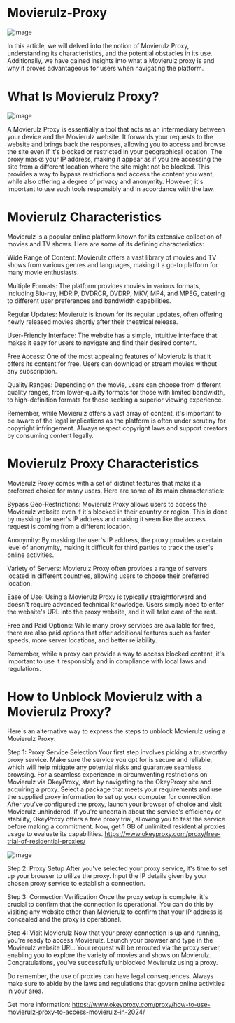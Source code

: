 # Movierulz-Proxy

![image](https://github.com/OkeyProxyCom/Movierulz-Proxy/assets/150340973/b77724b5-503a-432c-af30-4f5d34533514)

In this article, we will delved into the notion of Movierulz Proxy, understanding its characteristics, and the potential obstacles in its use. Additionally, we have gained insights into what a Movierulz proxy is and why it proves advantageous for users when navigating the platform.

# What Is Movierulz Proxy?

![image](https://github.com/OkeyProxyCom/Movierulz-Proxy/assets/150340973/a4c20bac-c942-46b0-a8ad-d30a84d93178)

A Movierulz Proxy is essentially a tool that acts as an intermediary between your device and the Movierulz website. It forwards your requests to the website and brings back the responses, allowing you to access and browse the site even if it's blocked or restricted in your geographical location. The proxy masks your IP address, making it appear as if you are accessing the site from a different location where the site might not be blocked. This provides a way to bypass restrictions and access the content you want, while also offering a degree of privacy and anonymity. However, it's important to use such tools responsibly and in accordance with the law.

# Movierulz Characteristics

Movierulz is a popular online platform known for its extensive collection of movies and TV shows. Here are some of its defining characteristics:

Wide Range of Content: Movierulz offers a vast library of movies and TV shows from various genres and languages, making it a go-to platform for many movie enthusiasts.

Multiple Formats: The platform provides movies in various formats, including Blu-ray, HDRIP, DVDRCR, DVDRP, MKV, MP4, and MPEG, catering to different user preferences and bandwidth capabilities.

Regular Updates: Movierulz is known for its regular updates, often offering newly released movies shortly after their theatrical release.

User-Friendly Interface: The website has a simple, intuitive interface that makes it easy for users to navigate and find their desired content.

Free Access: One of the most appealing features of Movierulz is that it offers its content for free. Users can download or stream movies without any subscription.

Quality Ranges: Depending on the movie, users can choose from different quality ranges, from lower-quality formats for those with limited bandwidth, to high-definition formats for those seeking a superior viewing experience.

Remember, while Movierulz offers a vast array of content, it's important to be aware of the legal implications as the platform is often under scrutiny for copyright infringement. Always respect copyright laws and support creators by consuming content legally.

# Movierulz Proxy Characteristics

Movierulz Proxy comes with a set of distinct features that make it a preferred choice for many users. Here are some of its main characteristics:

Bypass Geo-Restrictions: Movierulz Proxy allows users to access the Movierulz website even if it's blocked in their country or region. This is done by masking the user's IP address and making it seem like the access request is coming from a different location.

Anonymity: By masking the user's IP address, the proxy provides a certain level of anonymity, making it difficult for third parties to track the user's online activities.

Variety of Servers: Movierulz Proxy often provides a range of servers located in different countries, allowing users to choose their preferred location.

Ease of Use: Using a Movierulz Proxy is typically straightforward and doesn't require advanced technical knowledge. Users simply need to enter the website's URL into the proxy website, and it will take care of the rest.

Free and Paid Options: While many proxy services are available for free, there are also paid options that offer additional features such as faster speeds, more server locations, and better reliability.

Remember, while a proxy can provide a way to access blocked content, it's important to use it responsibly and in compliance with local laws and regulations.

# How to Unblock Movierulz with a Movierulz Proxy?

Here's an alternative way to express the steps to unblock Movierulz using a Movierulz Proxy:

Step 1: Proxy Service Selection
Your first step involves picking a trustworthy proxy service. Make sure the service you opt for is secure and reliable, which will help mitigate any potential risks and guarantee seamless browsing. For a seamless experience in circumventing restrictions on Movierulz via OkeyProxy, start by navigating to the OkeyProxy site and acquiring a proxy. Select a package that meets your requirements and use the supplied proxy information to set up your computer for connection. After you've configured the proxy, launch your browser of choice and visit Movierulz unhindered. If you're uncertain about the service's efficiency or stability, OkeyProxy offers a free proxy trial, allowing you to test the service before making a commitment. 
Now, get 1 GB of unlimited residential proxies usage to evaluate its capabilities.
https://www.okeyproxy.com/proxy/free-trial-of-residential-proxies/

![image](https://github.com/OkeyProxyCom/Movierulz-Proxy/assets/150340973/9df3b068-6978-4831-b1f4-4c3be8e9815d)

Step 2: Proxy Setup
After you've selected your proxy service, it's time to set up your browser to utilize the proxy. Input the IP details given by your chosen proxy service to establish a connection.

Step 3: Connection Verification
Once the proxy setup is complete, it's crucial to confirm that the connection is operational. You can do this by visiting any website other than Movierulz to confirm that your IP address is concealed and the proxy is operational.

Step 4: Visit Movierulz
Now that your proxy connection is up and running, you're ready to access Movierulz. Launch your browser and type in the Movierulz website URL. Your request will be rerouted via the proxy server, enabling you to explore the variety of movies and shows on Movierulz. Congratulations, you've successfully unblocked Movierulz using a proxy.

Do remember, the use of proxies can have legal consequences. Always make sure to abide by the laws and regulations that govern online activities in your area.

Get more information: https://www.okeyproxy.com/proxy/how-to-use-movierulz-proxy-to-access-movierulz-in-2024/
